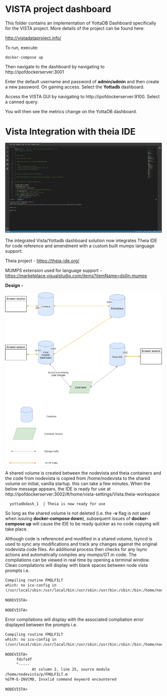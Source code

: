 # VISTA project dashboard

This folder contains an implementation of YottaDB Dashboard specifically for the VISTA project. More details of the project can be found here:

 http://vistadataproject.info/

To run, execute:

    docker-compose up

Then navigate to the dashboard by navigating to http://ipofdockerserver:3001

Enter the default username and password of **admin/admin** and then create a new password. On gaining access. Select the **Yottadb** dashboard.

Access the VISTA GUI by navigating to http://ipofdockerserver:9100. Select a canned query. 

You will then see the metrics change on the YottaDB dashboard.

# Vista Integration with theia IDE

![Alt text](theia-ide.PNG?raw=true "theia IDE")

The integrated Vista/Yottadb dashboard solution now integrates Theia IDE for code reference and amendment with a custom built mumps language support:

Theia project - https://theia-ide.org/

MUMPS extension used for language support - https://marketplace.visualstudio.com/items?itemName=dsilin.mumps

**Design -** 

![Alt text](Yottadb-dashboard.png?raw=true "Arch design")

A shared volume is created between the nodevista and theia containers and the code from nodevista is copied from /home/nodevista to the shared volume on initial, vanilla startup. this can take a few minutes. When the below message appears, the IDE is ready for use at http://ipofdockerserver:3002/#/home/vista-settings/Vista.theia-workspace

      yottadbdash_1  | Theia is now ready for use
      
So long as the shared volume is not deleted (i.e. the **-v** flag is not used when issuing **docker-compose down**), subsequent issues of **docker-compose up** will cause the IDE to be ready quicker as no code copying will take place.

Although code is referenced and modified in a shared volume, lsyncd is used to sync any modifications and track any changes against the original nodevista code files. An additional process then checks for any lsync actions and automatically compiles any mumps/GT.m code. The compilations can be viewed in real time by opening a terminal window. Clean compilations will display with blank spaces between node vista prompts i.e.

    Compiling routine FMQLFILT
    which: no icu-config in (/usr/local/sbin:/usr/local/bin:/usr/sbin:/usr/bin:/sbin:/bin:/home/nodevista/lib/gtm)
   
    NODEVISTA>

    NODEVISTA>
    
Error compilations will display with the associated compliation error displayed between the prompts i.e.
 
    Compiling routine FMQLFILT
    which: no icu-config in (/usr/local/sbin:/usr/local/bin:/usr/sbin:/usr/bin:/sbin:/bin:/home/nodevista/lib/gtm)
    
    NODEVISTA>
         fdsfsdf
         ^-----
                At column 2, line 25, source module /home/nodevista/p/FMQLFILT.m
    %GTM-E-INVCMD, Invalid command keyword encountered

    NODEVISTA>
    


